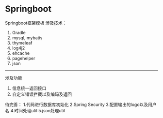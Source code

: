 # Springboot
Springboot框架模板
涉及技术：
1. Gradle
2. mysql, mybatis
3. thymeleaf
4. log4j2
5. ehcache
6. pagehelper
7. json
--------------------------------------------
涉及功能
1. 信息统一返回接口
2. 自定义错误拦截以及编码及返回

待完善：
1.代码进行数据库初始化
2.Spring Security 
3.配置输出的logo以及用户名
4.时间处理util
5.json处理util